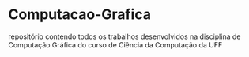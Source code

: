 # Computacao-Grafica
repositório contendo todos os trabalhos desenvolvidos na disciplina de Computação Gráfica do curso de Ciência da Computação da UFF
